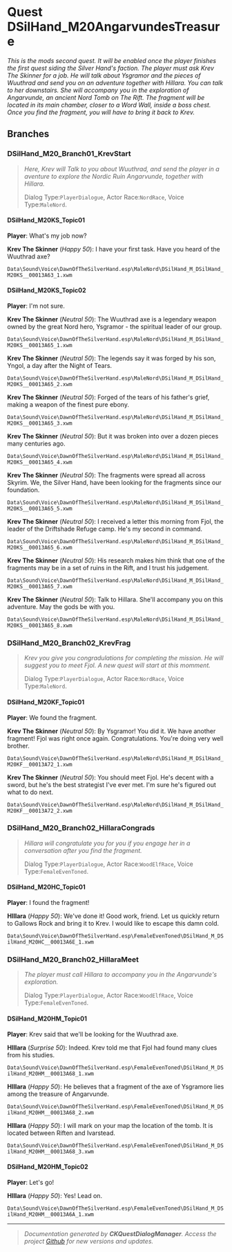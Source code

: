 # Quest DSilHand_M20AngarvundesTreasure

_This is the mods second quest. It will be enabled once the player finishes the first quest siding the Silver Hand's faction. The player must ask Krev The Skinner for a job. He will talk about Ysgramor and the pieces of Wuuthrad and send you on an adventure together with Hillara. You can talk to her downstairs. She will accompany you in the exploration of Angarvunde, an ancient Nord Tomb on The Rift. The fragment will be located in its main chamber, closer to a Word Wall, inside a boss chest. Once you find the fragment, you will have to bring it back to Krev._

## Branches
### DSilHand_M20_Branch01_KrevStart
> _Here, Krev will Talk to you about Wuuthrad, and send the player in a aventure to explore the Nordic Ruin Angarvunde, together with Hillara._
> 
> Dialog Type:``PlayerDialogue``, Actor Race:``NordRace``, Voice Type:``MaleNord``.

#### DSilHand_M20KS_Topic01

**Player**: What's my job now?

**Krev The Skinner** (*Happy 50*): I have your first task. Have you heard of the Wuuthrad axe?    

``Data\Sound\Voice\DawnOfTheSilverHand.esp\MaleNord\DSilHand_M_DSilHand_M20KS__00013A63_1.xwm``    


#### DSilHand_M20KS_Topic02

**Player**: I'm not sure.

**Krev The Skinner** (*Neutral 50*): The Wuuthrad axe is a legendary weapon owned by the great Nord hero, Ysgramor - the spiritual leader of our group.    

``Data\Sound\Voice\DawnOfTheSilverHand.esp\MaleNord\DSilHand_M_DSilHand_M20KS__00013A65_1.xwm``    

**Krev The Skinner** (*Neutral 50*): The legends say it was forged by his son, Yngol, a day after the Night of Tears.    

``Data\Sound\Voice\DawnOfTheSilverHand.esp\MaleNord\DSilHand_M_DSilHand_M20KS__00013A65_2.xwm``    

**Krev The Skinner** (*Neutral 50*): Forged of the tears of his father's grief, making a weapon of the finest pure ebony.    

``Data\Sound\Voice\DawnOfTheSilverHand.esp\MaleNord\DSilHand_M_DSilHand_M20KS__00013A65_3.xwm``    

**Krev The Skinner** (*Neutral 50*): But it was broken into over a dozen pieces many centuries ago.    

``Data\Sound\Voice\DawnOfTheSilverHand.esp\MaleNord\DSilHand_M_DSilHand_M20KS__00013A65_4.xwm``    

**Krev The Skinner** (*Neutral 50*): The fragments were spread all across Skyrim. We, the Silver Hand, have been looking for the fragments since our foundation.    

``Data\Sound\Voice\DawnOfTheSilverHand.esp\MaleNord\DSilHand_M_DSilHand_M20KS__00013A65_5.xwm``    

**Krev The Skinner** (*Neutral 50*): I received a letter this morning from Fjol, the leader of the Driftshade Refuge camp. He's my second in command.     

``Data\Sound\Voice\DawnOfTheSilverHand.esp\MaleNord\DSilHand_M_DSilHand_M20KS__00013A65_6.xwm``    

**Krev The Skinner** (*Neutral 50*): His research makes him think that one of the fragments may be in a set of ruins in the Rift, and I trust his judgement.    

``Data\Sound\Voice\DawnOfTheSilverHand.esp\MaleNord\DSilHand_M_DSilHand_M20KS__00013A65_7.xwm``    

**Krev The Skinner** (*Neutral 50*): Talk to Hillara. She'll accompany you on this adventure. May the gods be with you.   

``Data\Sound\Voice\DawnOfTheSilverHand.esp\MaleNord\DSilHand_M_DSilHand_M20KS__00013A65_8.xwm``    


### DSilHand_M20_Branch02_KrevFrag
> _Krev you give you congradulations for completing the mission. He will suggest you to meet Fjol. A new quest will start at this momment._
> 
> Dialog Type:``PlayerDialogue``, Actor Race:``NordRace``, Voice Type:``MaleNord``.

#### DSilHand_M20KF_Topic01

**Player**: We found the fragment.

**Krev The Skinner** (*Neutral 50*): By Ysgramor! You did it. We have another fragment! Fjol was right once again. Congratulations. You're doing very well brother.     

``Data\Sound\Voice\DawnOfTheSilverHand.esp\MaleNord\DSilHand_M_DSilHand_M20KF__00013A72_1.xwm``    

**Krev The Skinner** (*Neutral 50*): You should meet Fjol. He's decent with a sword, but he's the best strategist I've ever met. I'm sure he's figured out what to do next. 

``Data\Sound\Voice\DawnOfTheSilverHand.esp\MaleNord\DSilHand_M_DSilHand_M20KF__00013A72_2.xwm``    


### DSilHand_M20_Branch02_HillaraCongrads
> _Hillara will congratulate you for you if you engage her in a conversation after you find the fragment._
> 
> Dialog Type:``PlayerDialogue``, Actor Race:``WoodElfRace``, Voice Type:``FemaleEvenToned``.

#### DSilHand_M20HC_Topic01

**Player**: I found the fragment!

**HIllara** (*Happy 50*): We've done it! Good work, friend. Let us quickly return to Gallows Rock and bring it to Krev. I would like to escape this damn cold.    

``Data\Sound\Voice\DawnOfTheSilverHand.esp\FemaleEvenToned\DSilHand_M_DSilHand_M20HC__00013A6E_1.xwm``    


### DSilHand_M20_Branch02_HillaraMeet
> _The player must call Hillara to accompany you in the Angarvunde's exploration._
> 
> Dialog Type:``PlayerDialogue``, Actor Race:``WoodElfRace``, Voice Type:``FemaleEvenToned``.

#### DSilHand_M20HM_Topic01

**Player**: Krev said that we'll be looking for the Wuuthrad axe.

**HIllara** (*Surprise 50*): Indeed. Krev told me that Fjol had found many clues from his studies.     

``Data\Sound\Voice\DawnOfTheSilverHand.esp\FemaleEvenToned\DSilHand_M_DSilHand_M20HM__00013A68_1.xwm``    

**HIllara** (*Happy 50*): He believes that a fragment of the axe of Ysgramore lies among the treasure of Angarvunde.    

``Data\Sound\Voice\DawnOfTheSilverHand.esp\FemaleEvenToned\DSilHand_M_DSilHand_M20HM__00013A68_2.xwm``    

**HIllara** (*Happy 50*): I will mark on your map the location of the tomb. It is located between Riften and Ivarstead.    

``Data\Sound\Voice\DawnOfTheSilverHand.esp\FemaleEvenToned\DSilHand_M_DSilHand_M20HM__00013A68_3.xwm``    


#### DSilHand_M20HM_Topic02

**Player**: Let's go!

**HIllara** (*Happy 50*): Yes! Lead on.     

``Data\Sound\Voice\DawnOfTheSilverHand.esp\FemaleEvenToned\DSilHand_M_DSilHand_M20HM__00013A6A_1.xwm``    





*****

> _Documentation generated by **CKQuestDialogManager**. Access the project <a href="https://github.com/AndersonPaschoalon/CreationKit-DialogDocGen.git" target="_blank">Github</a> for new versions and updates._

